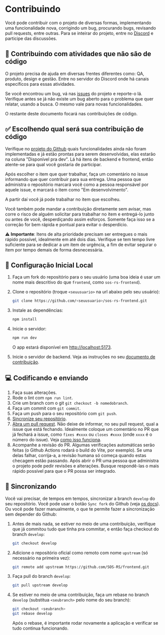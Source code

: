 # Contribuindo

Você pode contribuir com o projeto de diversas formas, implementando uma
funcionalidade nova, corrigindo um bug, procurando bugs, revisando pull
requests, entre outras.
Para se inteirar do projeto, entre no
[Discord](https://discord.gg/vjZS6BQXvM) e participe das discussões.

## 🤝 Contribuindo com atividades que não são de código

O projeto precisa de ajuda em diversas frentes diferentes como: QA, produto,
design e gestão. Entre no servidor do Discord onde há canais específicos para
essas atividades.

Se você encontrou um bug, vá nas
[issues](https://github.com/SOS-RS/frontend/issues)
do projeto e reporte-o lá. Verifique antes se já não existe um bug aberto para o
problema que quer relatar, usando a busca. O mesmo vale para novas
funcionalidades.

O restante deste documento focará nas contribuições de código.

## ✅ Escolhendo qual será sua contribuição de código

Verifique no [projeto do Github](https://github.com/orgs/SOS-RS/projects/1)
quais funcionalidades ainda não foram implementadas e já estão prontas para
serem desenvolvidas, elas estarão na coluna "Disponível pra dev". Lá há itens de
backend e frontend, então atente-se para qual você gostaria de participar.

Após escolher o item que quer trabalhar, faça um comentário no issue informando
que quer contribuir para sua entrega. Uma pessoa que administra o repositório
marcará você como a pessoa responsável por aquele issue, e marcará o item como
"Em desenvolvimento".

A partir daí você já pode trabalhar no item que escolheu.

Você também pode mandar a contribuição diretamente sem avisar, mas corre o
risco de alguém solicitar para trabalhar no item e entregá-lo junto ou antes de
você, desperdiçando assim esforços. Somente faça isso se a correção for bem rápida e pontual para
evitar o desperdício.

⚠️ **Importante**: Itens de alta prioridade precisam ser entregues o mais rápido possível,
idealmente em até dois dias. Verifique se tem tempo livre suficiente para se
dedicar a um item de urgência, a fim de evitar segurar o item por tempo demais
de forma desnecessária.

## 🚀 Configuração Inicial Local

1. Faça um fork do repositório para o seu usuário (uma boa ideia é usar um nome mais descritivo do que `frontend`, como `sos-rs-frontend`).
2. Clone o repositório (troque `<seuusuario>` na url abaixo pelo seu usuário):

   ```bash
   git clone https://github.com/<seuusuario>/sos-rs-frontend.git
   ```

3. Instale as dependências:

   ```bash
   npm install
   ```

4. Inicie o servidor:

   ```bash
   npm run dev
   ```

   O app estará disponível em <http://localhost:5173>.

5. Inicie o servidor de backend. Veja as instruções no seu
   [documento de contribuição](https://github.com/SOS-RS/backend/blob/develop/CONTRIBUTING.md).

## 💻 Codificando e enviando

1. Faça suas alterações.
2. Rode o lint com `npm run lint`.
3. Crie um branch com o git `git checkout -b nomedobranch`.
4. Faça um commit com `git commit`.
5. Faça um push para o seu repositório com `git push`.
6. [Sincronize seu repositório](#-sincronizando).
7. [Abra um pull request](https://docs.github.com/pt/pull-requests/collaborating-with-pull-requests/proposing-changes-to-your-work-with-pull-requests/creating-a-pull-request).
   Não deixe de informar, no seu pull request, qual a issue que está fechando.
   Idealmente coloque um comentário no PR que já fechará a issue, como
   `fixes #xxxx` ou `closes #xxxx` (onde `xxxx` é o número do issue). Veja
   [como isso funciona](https://docs.github.com/pt/get-started/writing-on-github/working-with-advanced-formatting/using-keywords-in-issues-and-pull-requests).
8. Acompanhe a revisão do PR. Algumas verificações automáticas serão feitas (o
   Github Actions rodará o build do Vite, por exemplo). Se uma delas falhar, corrija-a, a
   revisão humana só começa quando estas checagem estão passando. Após abrir o
   PR uma pessoa que administra o projeto pode pedir revisões e alterações.
   Busque respondê-las o mais rápido possível para que o PR possa ser integrado.

## 🔄 Sincronizando

Você vai precisar, de tempos em tempos, sincronizar a branch `develop` do
seu repositório. Você pode usar o botão `Sync fork` do Github
(veja [os docs](https://docs.github.com/pt/pull-requests/collaborating-with-pull-requests/working-with-forks/syncing-a-fork)).
Ou você pode fazer manualmente, o que te permite fazer a sincronização sem depender do Github:

1. Antes de mais nada, se estiver no meio de uma contribuição, verifique que já commitou
   tudo que tinha pra commitar, e então faça checkout do branch `develop`:

   ```bash
   git checkout develop
   ```

2. Adicione o repositório oficial como remoto com nome `upstream` (só necessário na primeira vez):

   ```bash
   git remote add upstream https://github.com/SOS-RS/frontend.git
   ```

3. Faça pull do branch `develop`:

   ```bash
   git pull upstream develop
   ```

4. Se estiver no meio de uma contribuição, faça um rebase no branch `develop`
   (substitua `<seubranch>` pelo nome do seu branch):

   ```bash
   git checkout <seubranch>
   git rebase develop
   ```

   Após o rebase, é importante rodar novamente a aplicação e verificar se tudo
   continua funcionando.
